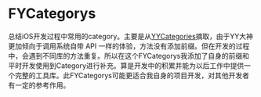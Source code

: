 # FYCategorys
总结iOS开发过程中常用的category。主要是从[YYCategories](https://github.com/ibireme/YYCategories)摘取，由于YY大神更加倾向于调用系统自带 API 一样的体验，方法没有添加前缀。但在开发的过程中，会遇到不同库的方法重复。所以在这个FYCategorys我添加了自身的前缀和平时开发使用到Category进行补充。算是开发中的积累并能为以后工作中提供一个完整的工具库。此FYCategorys可能更适合我自身的项目开发，对其他开发者有一定的参考作用。
